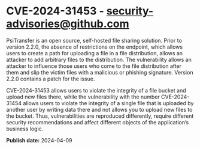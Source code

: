 # CVE-2024-31453 - security-advisories@github.com

PsiTransfer is an open source, self-hosted file sharing solution. Prior to version 2.2.0, the absence of restrictions on the endpoint, which allows users to create a path for uploading a file in a file distribution, allows an attacker to add arbitrary files to the distribution. The vulnerability allows an attacker to influence those users who come to the file distribution after them and slip the victim files with a malicious or phishing signature. Version 2.2.0 contains a patch for the issue.

CVE-2024-31453 allows users to violate the integrity of a file bucket and upload new files there, while the vulnerability with the number CVE-2024-31454 allows users to violate the integrity of a single file that is uploaded by another user by writing data there and not allows you to upload new files to the bucket. Thus, vulnerabilities are reproduced differently, require different security recommendations and affect different objects of the application’s business logic.

**Publish date:** 2024-04-09
